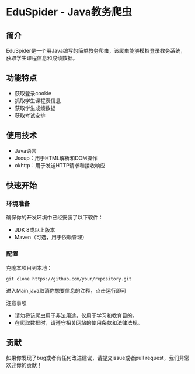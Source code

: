 # EduSpider - Java教务爬虫

## 简介

EduSpider是一个用Java编写的简单教务爬虫，该爬虫能够模拟登录教务系统，获取学生课程信息和成绩数据。

## 功能特点

- 获取登录cookie
- 抓取学生课程表信息
- 获取学生成绩数据
- 获取考试安排

## 使用技术

- Java语言
- Jsoup：用于HTML解析和DOM操作
- okhttp：用于发送HTTP请求和接收响应

## 快速开始

### 环境准备

确保你的开发环境中已经安装了以下软件：

- JDK 8或以上版本
- Maven（可选，用于依赖管理）

### 配置

克隆本项目到本地：

```
git clone https://github.com/your/repository.git
```

进入Main.java取消你想要信息的注释，点击运行即可

注意事项

- 请勿将该爬虫用于非法用途，仅用于学习和教育目的。
- 在爬取数据时，请遵守相关网站的使用条款和法律法规。

## 贡献

如果你发现了bug或者有任何改进建议，请提交issue或者pull request，我们非常欢迎你的贡献！

